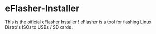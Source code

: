 # eFlasher-Installer
This is the official eFlasher Installer !  eFlasher is a tool for flashing Linux Distro's ISOs to USBs / SD cards .
